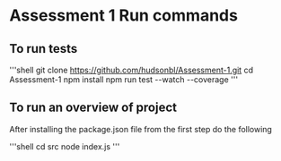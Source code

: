# Assessment 1 Run commands

## To run tests
'''shell
git clone https://github.com/hudsonbl/Assessment-1.git
cd Assessment-1
npm install
npm run test --watch --coverage
'''

## To run an overview of project
After installing the package.json file from the first step do the following

'''shell
cd src
node index.js
'''